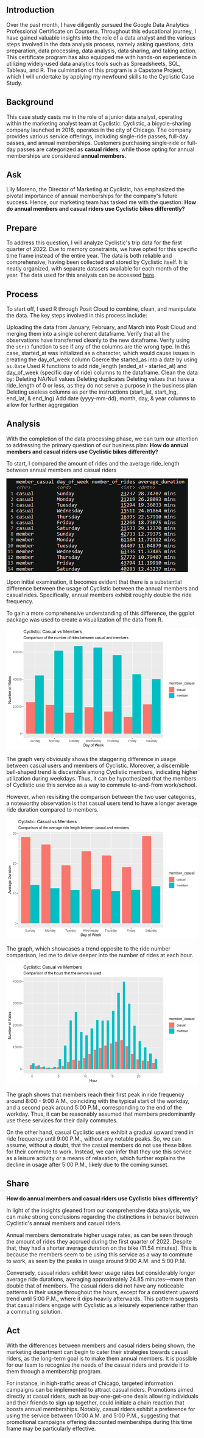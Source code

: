 ## Introduction

Over the past month, I have diligently pursued the Google Data Analytics Professional Certificate on Coursera. Throughout this educational journey, I have gained valuable insights into the role of a data analyst and the various steps involved in the data analysis process, namely asking questions, data preparation, data processing, data analysis, data sharing, and taking action. This certificate program has also equipped me with hands-on experience in utilizing widely-used data analytics tools such as Spreadsheets, SQL, Tableau, and R. The culmination of this program is a Capstone Project, which I will undertake by applying my newfound skills to the Cyclistic Case Study.

## Background

This case study casts me in the role of a junior data analyst, operating within the marketing analyst team at Cyclistic. Cyclistic, a bicycle-sharing company launched in 2016, operates in the city of Chicago. The company provides various service offerings, including single-ride passes, full-day passes, and annual memberships. Customers purchasing single-ride or full-day passes are categorized as **casual riders**, while those opting for annual memberships are considered **annual members**.

## Ask

Lily Moreno, the Director of Marketing at Cyclistic, has emphasized the pivotal importance of annual memberships for the company's future success. Hence, our marketing team has tasked me with the question: **How do annual members and casual riders use Cyclistic bikes differently?** 

## Prepare

To address this question, I will analyze Cyclistic's trip data for the first quarter of 2022. Due to memory constraints, we have opted for this specific time frame instead of the entire year. The data is both reliable and comprehensive, having been collected and stored by Cyclistic itself. It is neatly organized, with separate datasets available for each month of the year. The data used for this analysis can be accessed [here](https://divvy-tripdata.s3.amazonaws.com/index.html).

## Process

To start off, I used R through Posit Cloud to combine, clean, and manipulate the data. The key steps involved in this process include:

Uploading the data from January, February, and March into Posit Cloud and merging them into a single coherent dataframe.
Verify that all the observations have transferred cleanly to the new dataframe.
Verify using the `str()` function to see if any of the columns are the wrong type.
In this case, started_at was initialized as a character, which would cause issues in creating the day_of_week column
Coerce the started_as into a date by using `as.Date`
Used R functions to add ride_length (ended_at - started_at) and day_of_week (specific day of ride) columns to the dataframe.
Clean the data by:
Deleting NA/Null values
Deleting duplicates
Deleting values that have a ride_length of 0 or less, as they do not serve a purpose in the business plan
Deleting useless columns as per the instructions (start_lat, start_lng, end_lat, & end_lng)
Add date (yyyy-mm-dd), month, day, & year columns to allow for further aggregation

## Analysis

With the completion of the data processing phase, we can turn our attention to addressing the primary question of our business plan: **How do annual members and casual riders use Cyclistic bikes differently?** 

To start, I compared the amount of rides and the average ride_length between annual members and casual riders

![Comparison between Casual riders and Annual members number of rides/average_duration](num_of_rides.png)

Upon initial examination, it becomes evident that there is a substantial difference between the usage of Cyclistic between the annual members and casual rides. Specifically, annual members exhibit roughly double the ride frequency. 

To gain a more comprehensive understanding of this difference, the ggplot package was used to create a visualization of the data from R.

![Comparison of number of rides between Casual riders and Annual members](num_rides_casual_members.png)

The graph very obviously shows the staggering difference in usage between casual users and members of Cyclistic. Moreover, a discernible bell-shaped trend is discernible among Cyclistic members, indicating higher utilization during weekdays. Thus, it can be hypothesized that the members of Cyclistic use this service as a way to commute to-and-from work/school. 

However, when revisiting the comparison between the two user categories, a noteworthy observation is that casual users tend to have a longer average ride duration compared to members.

![Comparison of average ride length between Casual riders and Annual members](ride_length.png)

The graph, which showcases a trend opposite to the ride number comparison, led me to delve deeper into the number of rides at each hour.

![Comparison of hour service has been used between Casual riders and Annual members](hours_casual_members.png)

The graph shows that members reach their first peak in ride frequency around 8:00 - 9:00 A.M., coinciding with the typical start of the workday, and a second peak around 5:00 P.M., corresponding to the end of the workday. Thus, it can be reasonably assumed that members predominantly use these services for their daily commutes. 

On the other hand, casual Cyclistic users exhibit a gradual upward trend in ride frequency until 9:00 P.M., without any notable peaks. So, we can assume, without a doubt, that the casual members do not use these bikes for their commute to work. Instead, we can infer that they use this service as a leisure activity or a means of relaxation, which further explains the decline in usage after 5:00 P.M., likely due to the coming sunset.

## Share

**How do annual members and casual riders use Cyclistic bikes differently?** 

In light of the insights gleaned from our comprehensive data analysis, we can make strong conclusions regarding the distinctions in behavior between Cyclistic's annual members and casual riders.

Annual members demonstrate higher usage rates, as can be seen through the amount of rides they accrued during the first quarter of 2022. Despite that, they had a shorter average duration on the bike (11.54 minutes). This is because the members seem to be using this service as a way to commute to work, as seen by the peaks in usage around 9:00 A.M. and 5:00 P.M.

Conversely, casual riders exhibit lower usage rates but considerably longer average ride durations, averaging approximately 24.85 minutes—more than double that of members. The casual riders did not have any noticeable patterns in their usage throughout the hours, except for a consistent upward trend until 5:00 P.M., where it dips heavily afterwards. This pattern suggests that casual riders engage with Cyclistic as a leisurely experience rather than a commuting solution.

## Act

With the differences between members and casual riders being shown, the marketing department can begin to cater their strategies towards casual riders, as the long-term goal is to make them annual members. It is possible for our team to recognize the needs of the casual riders and provide it to them through a membership program. 

For instance, in high-traffic areas of Chicago, targeted information campaigns can be implemented to attract casual riders. Promotions aimed directly at casual riders, such as buy-one-get-one deals allowing individuals and their friends to sign up together, could initiate a chain reaction that boosts annual memberships. Notably, casual riders exhibit a preference for using the service between 10:00 A.M. and 5:00 P.M., suggesting that promotional campaigns offering discounted memberships during this time frame may be particularly effective.
